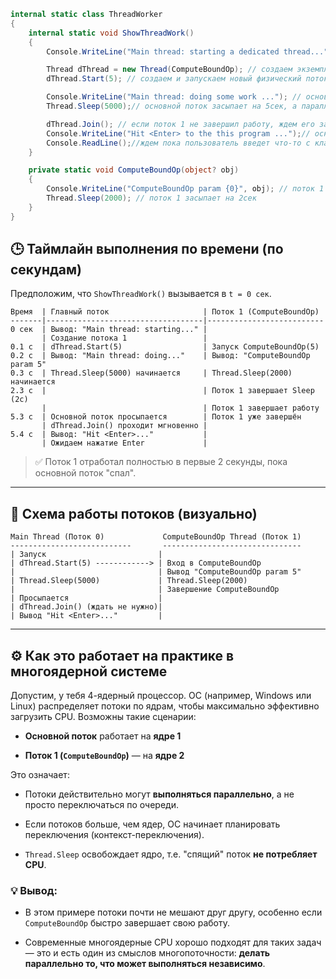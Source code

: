 ```csharp
internal static class ThreadWorker
{
    internal static void ShowThreadWork()
    {
        Console.WriteLine("Main thread: starting a dedicated thread..."); // основной поток выводит на экран консоли строку "Main thread: starting a dedicated thread..."

        Thread dThread = new Thread(ComputeBoundOp); // создаем экземпляр класса Thread, которому передаем делегат ComputeBoundOp - метод, который будет будет выполняться в новом потоке независимо от состояния основного потока
        dThread.Start(5); // создаем и запускаем новый физический поток ОС (поток 1) с параметром, который потом будет использоваться в методе, указанном как параметр при создании экземпляра Thread; одновременно с этим начинается выполнение метода ComputeBoundOp в потоке 1

        Console.WriteLine("Main thread: doing some work ..."); // основной поток выводит на экран консоли строку "Main thread: doing some work ..."
        Thread.Sleep(5000);// основной поток засыпает на 5сек, а параллельно в потоке 1 выполняется ComputeBoundOp

        dThread.Join(); // если поток 1 не завершил работу, ждем его завершения
        Console.WriteLine("Hit <Enter> to the this program ...");// основной поток выводит на экран консоли строку "Hit <Enter> to the this program ..."
        Console.ReadLine();//ждем пока пользователь введет что-то с клавиатуры, чтобы закончить работу программы
    }

    private static void ComputeBoundOp(object? obj)
    {
        Console.WriteLine("ComputeBoundOp param {0}", obj); // поток 1 выводит на экран консоли строку "ComputeBoundOp param 5", т.к. передали в качестве параметра цифру 5
        Thread.Sleep(2000); // поток 1 засыпает на 2сек
    }
}
```

## 🕒 Таймлайн выполнения по времени (по секундам)

Предположим, что `ShowThreadWork()` вызывается в `t = 0 сек`.

```
Время  | Главный поток                     | Поток 1 (ComputeBoundOp)
-------|-----------------------------------|--------------------------
0 сек  | Вывод: "Main thread: starting..." | 
       | Создание потока 1                 | 
0.1 с  | dThread.Start(5)                  | Запуск ComputeBoundOp(5)
0.2 с  | Вывод: "Main thread: doing..."    | Вывод: "ComputeBoundOp param 5"
0.3 с  | Thread.Sleep(5000) начинается     | Thread.Sleep(2000) начинается
2.3 с  |                                   | Поток 1 завершает Sleep (2с)
       |                                   | Поток 1 завершает работу
5.3 с  | Основной поток просыпается        | Поток 1 уже завершён
       | dThread.Join() проходит мгновенно | 
5.4 с  | Вывод: "Hit <Enter>..."           | 
       | Ожидаем нажатие Enter             | 
```

> ✅ Поток 1 отработал полностью в первые 2 секунды, пока основной поток "спал".

---

## 🧩 Схема работы потоков (визуально)

```plaintext
Main Thread (Поток 0)             ComputeBoundOp Thread (Поток 1)
---------------------------       -------------------------------
| Запуск                         | 
| dThread.Start(5) ------------> | Вход в ComputeBoundOp
|                                | Вывод "ComputeBoundOp param 5"
| Thread.Sleep(5000)             | Thread.Sleep(2000)
|                                | Завершение ComputeBoundOp
| Просыпается                    |
| dThread.Join() (ждать не нужно)|
| Вывод "Hit <Enter>..."         |
```

---

## ⚙️ Как это работает на практике в **многоядерной системе**

Допустим, у тебя 4-ядерный процессор. ОС (например, Windows или Linux) распределяет потоки по ядрам, чтобы максимально эффективно загрузить CPU. Возможны такие сценарии:

- **Основной поток** работает на **ядре 1**
    
- **Поток 1 (`ComputeBoundOp`)** — на **ядре 2**
    

Это означает:

- Потоки действительно могут **выполняться параллельно**, а не просто переключаться по очереди.
    
- Если потоков больше, чем ядер, ОС начинает планировать переключения (контекст-переключения).
    
- `Thread.Sleep` освобождает ядро, т.е. "спящий" поток **не потребляет CPU**.
    

### 💡 Вывод:

- В этом примере потоки почти не мешают друг другу, особенно если `ComputeBoundOp` быстро завершает свою работу.
    
- Современные многоядерные CPU хорошо подходят для таких задач — это и есть один из смыслов многопоточности: **делать параллельно то, что может выполняться независимо**.
